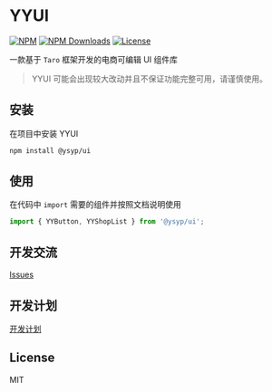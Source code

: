 # YYUI

[![NPM][npm-version-image]][npm-version-url] [![NPM Downloads][npm-downloads-image]][npm-version-url] [![License][license-image]][license-url]

一款基于 `Taro` 框架开发的电商可编辑 UI 组件库

> YYUI 可能会出现较大改动并且不保证功能完整可用，请谨慎使用。

## 安装

在项目中安装 YYUI

```bash
npm install @ysyp/ui
```

## 使用

在代码中 `import` 需要的组件并按照文档说明使用

```js
import { YYButton, YYShopList } from '@ysyp/ui';
```

## 开发交流

[Issues
](https://github.com/Yuansheng-Tech/YYUI/issues)

## 开发计划

[开发计划](./PLANS.md)

## License

MIT

[npm-version-image]: https://img.shields.io/npm/v/@ysyp/ui.svg?style=flat-square
[npm-version-url]: https://www.npmjs.com/package/@ysyp/ui
[npm-downloads-image]: https://img.shields.io/npm/dm/@ysyp/ui?style=flat-square
[npm-downloads-url]: https://www.npmjs.com/package/@ysyp/ui
[license-image]: https://img.shields.io/github/license/Yuansheng-Tech/YYUI?style=flat-square
[license-url]: https://github.com/Yuansheng-Tech/YYUI/blob/master/LICENSE
